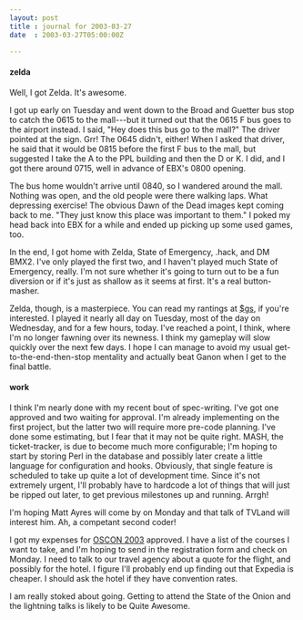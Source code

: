 ```yaml
---
layout: post
title : journal for 2003-03-27
date  : 2003-03-27T05:00:00Z

---
```

<h4>zelda</h4>Well, I got Zelda.  It's awesome.

I got up early on Tuesday and went down to the Broad and Guetter bus stop to catch the 0615 to the mall---but it turned out that the 0615 F bus goes to the airport instead.  I said, "Hey does this bus go to the mall?"  The driver pointed at the sign.  Grr!  The 0645 didn't, either!  When I asked that driver, he said that it would be 0815 before the first F bus to the mall, but suggested I take the A to the PPL building and then the D or K.  I did, and I got there around 0715, well in advance of EBX's 0800 opening.

The bus home wouldn't arrive until 0840, so I wandered around the mall. Nothing was open, and the old people were there walking laps.  What depressing exercise!  The obvious Dawn of the Dead images kept coming back to me.  "They just know this place was important to them."  I poked my head back into EBX for a while and ended up picking up some used games, too.  

In the end, I got home with Zelda, State of Emergency, .hack, and DM BMX2. I've only played the first two, and I haven't played much State of Emergency, really.  I'm not sure whether it's going to turn out to be a fun diversion or if it's just as shallow as it seems at first.  It's a real button-masher.

Zelda, though, is a masterpiece.  You can read my rantings at <a href='http://gamesite.collapsar.net/view.pl?gid=40'>$gs</a>, if you're interested.  I played it nearly all day on Tuesday, most of the day on Wednesday, and for a few hours, today.  I've reached a point, I think, where I'm no longer fawning over its newness.  I think my gameplay will slow quickly over the next few days.  I hope I can manage to avoid my usual get-to-the-end-then-stop mentality and actually beat Ganon when I get to the final battle.<h4>work</h4>I think I'm nearly done with my recent bout of spec-writing.  I've got one approved and two waiting for approval.  I'm already implementing on the first project, but the latter two will require more pre-code planning.  I've done some estimating, but I fear that it may not be quite right.  MASH, the ticket-tracker, is due to become much more configurable; I'm hoping to start by storing Perl in the database and possibly later create a little language for configuration and hooks.  Obviously, that single feature is scheduled to take up quite a lot of development time.  Since it's not extremely urgent, I'll probably have to hardcode a lot of things that will just be ripped out later, to get previous milestones up and running.  Arrgh!

I'm hoping Matt Ayres will come by on Monday and that talk of TVLand will interest him.  Ah, a competant second coder!

I got my expenses for <a href='http://conferences.ora.com/os2003'>OSCON 2003</a> approved.  I have a list of the courses I want to take, and I'm hoping to send in the registration form and check on Monday.  I need to talk to our travel agency about a quote for the flight, and possibly for the hotel.  I figure I'll probably end up finding out that Expedia is cheaper.  I should ask the hotel if they have convention rates.

I am really stoked about going.  Getting to attend the State of the Onion and the lightning talks is likely to be Quite Awesome.

